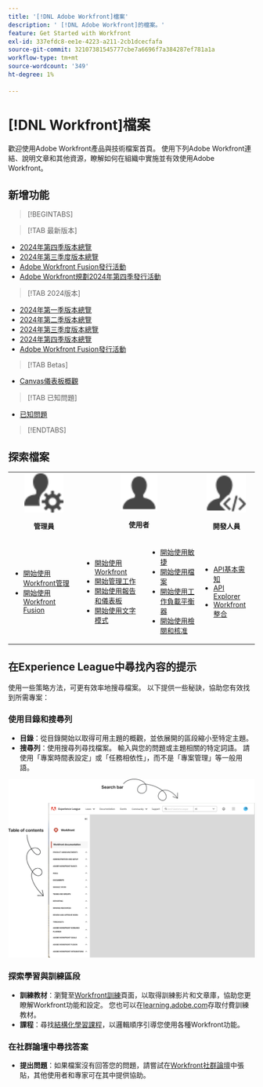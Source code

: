 ```yaml
---
title: '[!DNL Adobe Workfront]檔案'
description: ' [!DNL Adobe Workfront]的檔案。'
feature: Get Started with Workfront
exl-id: 337efdc8-ee1e-4223-a211-2cb1dcecfafa
source-git-commit: 32107381545777cbe7a6696f7a384287ef781a1a
workflow-type: tm+mt
source-wordcount: '349'
ht-degree: 1%

---
```


# [!DNL Workfront]檔案

歡迎使用Adobe Workfront產品與技術檔案首頁。 使用下列Adobe Workfront連結、說明文章和其他資源，瞭解如何在組織中實施並有效使用Adobe Workfront。

## 新增功能

>[!BEGINTABS]

>[!TAB 最新版本]

* [2024年第四季版本總覽](/help/quicksilver/product-announcements/product-releases/24-q4-release-activity/24-q4-release-overview.md)
* [2024年第三季度版本總覽](/help/quicksilver/product-announcements/product-releases/24-q3-release-activity/24-q3-release-overview.md)
* [Adobe Workfront Fusion發行活動](/help/quicksilver/product-announcements/product-releases/fusion-release-activity/fusion-release-activity.md)
* [Adobe Workfront規劃2024年第四季發行活動](/help/quicksilver/product-announcements/product-releases/planning-release-activity/planning-release-activity-24-q4.md)

>[!TAB 2024版本]

* [2024年第一季版本總覽](/help/quicksilver/product-announcements/product-releases/24-q1-release-activity/24-q1-release-overview.md)
* [2024年第二季版本總覽](/help/quicksilver/product-announcements/product-releases/24-q2-release-activity/24-q2-release-overview.md)
* [2024年第三季度版本總覽](/help/quicksilver/product-announcements/product-releases/24-q3-release-activity/24-q3-release-overview.md)
* [2024年第四季版本總覽](/help/quicksilver/product-announcements/product-releases/24-q4-release-activity/24-q4-release-overview.md)
* [Adobe Workfront Fusion發行活動](/help/quicksilver/product-announcements/product-releases/fusion-release-activity/fusion-release-activity.md)

>[!TAB Betas]

* [Canvas儀表板概觀](/help/quicksilver/reports-and-dashboards/dashboards/creating-and-managing-dashboards/canvas-dashboards-overview.md)

>[!TAB 已知問題]

* [已知問題](https://experienceleague.adobe.com/en/docs/workfront-known-issues/issues/overview)


>[!ENDTABS]


## 探索檔案

<table>

<tr>
    <td style="text-align: center;"><img src="assets/admin.svg" style="width: 80px; height: 80px;"><p><b>管理員</b></p></td>
    <td colspan="2" style="text-align: center;"><img src="assets/user.svg" style="width: 75px; height: 75px;"><p><b>使用者</b></p></td>
    <td style="text-align: center;"><img src="assets/developer.svg" style="width: 80px; height: 80px;"><p><b>開發人員</b></p></td>
  </tr>
  <tr>
    <td>
    <ul>
    <li><a href="/help/quicksilver/administration-and-setup/get-started-wf-administration/get-started-with-wf-administration.md">開始使用Workfront管理</a></li>
    <li><a href="/help/quicksilver/workfront-fusion/get-started/get-started.md">開始使用Workfront Fusion</li>
    </ul>
 </td>
    <td>
        <ul>
        <li><a href="/help/quicksilver/workfront-basics/workfront-basics.md">開始使用Workfront</a></li>
        <li><a href="/help/quicksilver/manage-work/manage-work.md">開始管理工作</a></li>
        <li><a href="/help/quicksilver/reports-and-dashboards/reports-and-dashboards-overview.md">開始使用報告和儀表板</a></li>
        <li><a href="/help/quicksilver/reports-and-dashboards/reports/text-mode/text-mode-resources.md">開始使用文字模式</a></li>
        </ul>
    </td>
    <td><ul>
        <li><a href="/help/quicksilver/agile/agile-overview.md">開始使用敏捷</a></li>
        <li><a href="/help/quicksilver/documents/documents-overview.md">開始使用檔案</a></li>
        <li><a href="/help/quicksilver/resource-mgmt/workload-balancer/workload-balancer.md">開始使用工作負載平衡器</a></li>
        <li><a href="/help/quicksilver/resource-mgmt/workload-balancer/overview-workload-balancer.md">開始使用檢閱和核准</a></li>
        </ul></td>
    <td><ul>
        <li><a href="/help/quicksilver/wf-api/general/api-basics.md">API基本需知</a></li>
        <li><a href="https://developer.adobe.com/workfront/api-explorer/">API Explorer</a></li>
        <li><a href="/help/quicksilver/workfront-integrations-and-apps/workfront-integrations.md">Workfront整合</a></li>
        </ul></td>
  </tr>
</table>

## 在Experience League中尋找內容的提示

使用一些策略方法，可更有效率地搜尋檔案。 以下提供一些秘訣，協助您有效找到所需專案：

### 使用目錄和搜尋列

* **目錄**：從目錄開始以取得可用主題的概觀，並依展開的區段縮小至特定主題。
* **搜尋列**：使用搜尋列尋找檔案。 輸入與您的問題或主題相關的特定詞語。 請使用「專案時間表設定」或「任務相依性」，而不是「專案管理」等一般用語。

![](assets/exl-site-nav.png)

### 探索學習與訓練區段

* **訓練教材**：瀏覽至[Workfront訓練](https://experienceleague.adobe.com/en/browse/workfront)頁面，以取得訓練影片和文章庫，協助您更瞭解Workfront功能和設定。 您也可以在[learning.adobe.com](https://learning.adobe.com/)存取付費訓練教材。
* **課程**：尋找[結構化學習課程](https://experienceleague.adobe.com/home?Solution=Workfront#courses)，以邏輯順序引導您使用各種Workfront功能。

### 在社群論壇中尋找答案

* **提出問題**：如果檔案沒有回答您的問題，請嘗試在[Workfront社群論壇](https://experienceleaguecommunities.adobe.com/t5/workfront/ct-p/workfront?profile.language=en)中張貼，其他使用者和專家可在其中提供協助。